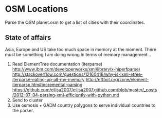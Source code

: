 # OSM Locations

Parse the OSM planet.osm to get a list of cities with their coordinates.

## State of affairs

Asia, Europe and US take too much space in memory at the moment. There must be
something I am doing wrong in terms of memory management...

1. Read ElementTree documentation (iterparse)
    http://www.ibm.com/developerworks/xml/library/x-hiperfparse/
    http://stackoverflow.com/questions/12160418/why-is-lxml-etree-iterparse-eating-up-all-my-memory
    http://effbot.org/zone/element-iterparse.htm#incremental-parsing
    https://github.com/eilisa2007/eilisa2007.github.com/blob/master/_posts/2012-07-04-parsing-xml-efficiently-with-python.md
2. Send to cluster
3. Use osmosis + GADM country polygons to serve individual countries to the
   parser.
